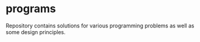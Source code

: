 # programs
Repository contains solutions for various programming problems as well as some design principles.

